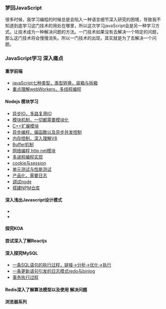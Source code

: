 ### 梦回JavaScript
很多时候，我学习编程的时候总是会陷入一种语言细节深入研究的困境，导致我不知道到底学习这门技术的用处在哪里，所以这次学习javaScript会是另一种学习方式。让技术成为一种解决问题的方法。一门技术如果没有去解决一个特定的问题，那么这门技术将会慢慢消失。所以一门技术的出现，其实就是为了去解决一个问题。<br>
### JavaScript学习 深入痛点
#### 重学前端
* [javaScript七种类型，类型转换，装箱与拆箱](./JavaScriptProgram/js_style.md)
* [重点理解webWorkers，多线程编程]()

#### Nodejs 模块学习
* [异步IO，多路复用IO]()
* [模块机制，一切都需要模块化]()
* [C++扩展模块]()
* [异步编程，偏函数以及异步并发控制]()
* [内存控制，深入理解V8]()
* [Buffer机制]()
* [网络编程,http,net模块]()
* [多进程编程实现]()
* [cookie与session]()
* [单元测试与性能测试]()
* [产品化，需要日志]()
* [调试node]()
* [搭建NPM仓库]()

#### 深入浅出Javascript设计模式
* []()
* []()

#### 探究KOA

#### 尝试深入了解Reactjs

#### 深入探究MySQL
* [一条SQL语句的执行过程，链接->分析->优化->执行](./MySQL/sql_how_run.md)
* [一条更新语句引发的日志模式redo与binlog](./MySQL/sql_how_log.md)
* [事务执行过程](./MySQL/sql_how_transcation.md)

#### Redis深入了解算法模型以及使用 解决问题

#### 浏览器系列
